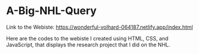 # A-Big-NHL-Query
Link to the Webiste: https://wonderful-volhard-064187.netlify.app/index.html 


Here are the codes to the webiste I created using HTML, CSS, and JavaScript, that displays the research project that I did on the NHL. 
